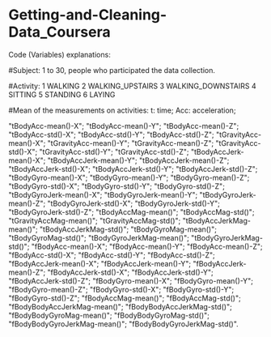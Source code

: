 Getting-and-Cleaning-Data_Coursera
==================================
Code (Variables) explanations:

#Subject: 1 to 30, people who participated the data collection.

#Activity:
1 WALKING
2 WALKING_UPSTAIRS
3 WALKING_DOWNSTAIRS
4 SITTING
5 STANDING
6 LAYING

#Mean of the measurements on activities:
t: time;
Acc: acceleration;

"tBodyAcc-mean()-X";
"tBodyAcc-mean()-Y";
"tBodyAcc-mean()-Z";
"tBodyAcc-std()-X";
"tBodyAcc-std()-Y";
"tBodyAcc-std()-Z";
"tGravityAcc-mean()-X";
"tGravityAcc-mean()-Y";
"tGravityAcc-mean()-Z";
"tGravityAcc-std()-X";
"tGravityAcc-std()-Y";
"tGravityAcc-std()-Z";
"tBodyAccJerk-mean()-X";
"tBodyAccJerk-mean()-Y";
"tBodyAccJerk-mean()-Z";
"tBodyAccJerk-std()-X";
"tBodyAccJerk-std()-Y";
"tBodyAccJerk-std()-Z";
"tBodyGyro-mean()-X";
"tBodyGyro-mean()-Y";
"tBodyGyro-mean()-Z";
"tBodyGyro-std()-X";
"tBodyGyro-std()-Y";
"tBodyGyro-std()-Z";
"tBodyGyroJerk-mean()-X";
"tBodyGyroJerk-mean()-Y";
"tBodyGyroJerk-mean()-Z";
"tBodyGyroJerk-std()-X";
"tBodyGyroJerk-std()-Y";
"tBodyGyroJerk-std()-Z";
"tBodyAccMag-mean()";
"tBodyAccMag-std()";
"tGravityAccMag-mean()";
"tGravityAccMag-std()";
"tBodyAccJerkMag-mean()";
"tBodyAccJerkMag-std()";
"tBodyGyroMag-mean()";
"tBodyGyroMag-std()";
"tBodyGyroJerkMag-mean()";
"tBodyGyroJerkMag-std()";
"fBodyAcc-mean()-X";
"fBodyAcc-mean()-Y";
"fBodyAcc-mean()-Z";
"fBodyAcc-std()-X";
"fBodyAcc-std()-Y";
"fBodyAcc-std()-Z";
"fBodyAccJerk-mean()-X";
"fBodyAccJerk-mean()-Y";
"fBodyAccJerk-mean()-Z";
"fBodyAccJerk-std()-X";
"fBodyAccJerk-std()-Y";
"fBodyAccJerk-std()-Z";
"fBodyGyro-mean()-X";
"fBodyGyro-mean()-Y";
"fBodyGyro-mean()-Z";
"fBodyGyro-std()-X";
"fBodyGyro-std()-Y";
"fBodyGyro-std()-Z";
"fBodyAccMag-mean()";
"fBodyAccMag-std()";
"fBodyBodyAccJerkMag-mean()";
"fBodyBodyAccJerkMag-std()";
"fBodyBodyGyroMag-mean()";
"fBodyBodyGyroMag-std()";
"fBodyBodyGyroJerkMag-mean()";
"fBodyBodyGyroJerkMag-std()".

